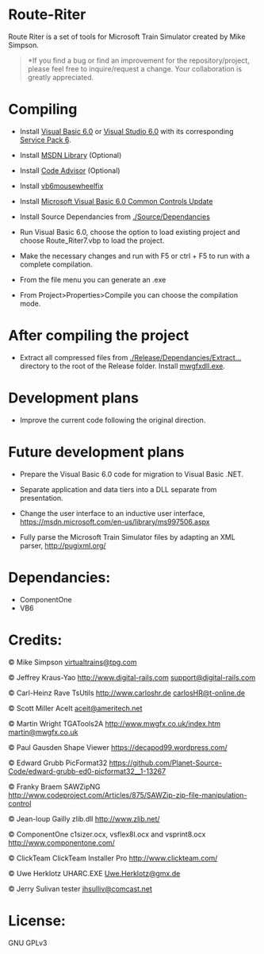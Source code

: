 # Route-Riter
 Route Riter is a set of tools for Microsoft Train Simulator created by Mike Simpson.

> *If you find a bug or find an improvement for the repository/project, please feel free to inquire/request a change. Your collaboration is greatly appreciated.

# Compiling
 - Install [Visual Basic 6.0](https://winworldpc.com/product/microsoft-visual-bas/60) or [Visual Studio 6.0](https://winworldpc.com/product/microsoft-visual-stu/60) with its corresponding [Service Pack 6](https://winworldpc.com/download/a4208baa-aaee-11eb-bc5b-0200008a0da4).

 - Install [MSDN Library](https://winworldpc.com/product/msdn/vs-60) (Optional)
 
 - Install [Code Advisor](https://www.microsoft.com/en-US/download/details.aspx?id=1222) (Optional)

 - Install [vb6mousewheelfix](https://github.com/FrannDzs/Route-Riter/blob/main-(7.6.27)/Others/vb6mousewheelfix.exe)

 - Install [Microsoft Visual Basic 6.0 Common Controls Update](https://www.microsoft.com/en-US/download/details.aspx?id=10019)

 - Install Source Dependancies from [./Source/Dependancies](https://github.com/FrannDzs/Route-Riter/tree/main-(7.6.27)/Source/Dependancies)

 - Run Visual Basic 6.0, choose the option to load existing project and choose Route_Riter7.vbp to load the project.
 
 - Make the necessary changes and run with F5 or ctrl + F5 to run with a complete compilation.

 - From the file menu you can generate an .exe

 - From Project>Properties>Compile you can choose the compilation mode.

# After compiling the project 
 - Extract all compressed files from [./Release/Dependancies/Extract...](https://github.com/FrannDzs/Route-Riter/tree/main-(7.6.27)/Release/Dependancies/Extract%20to%20release%20folder) directory to the root of the Release folder. 
 Install [mwgfxdll.exe](https://github.com/FrannDzs/Route-Riter/blob/main-(7.6.27)/Release/Dependancies/mwgfxdll%20INSTALLER.7z).

# Development plans
 - Improve the current code following the original direction.

# Future development plans
- Prepare the Visual Basic 6.0 code for migration to Visual Basic .NET.

- Separate application and data tiers into a DLL separate from presentation.

- Change the user interface to an inductive user interface, https://msdn.microsoft.com/en-us/library/ms997506.aspx

- Fully parse the Microsoft Train Simulator files by adapting an XML parser, http://pugixml.org/

# Dependancies:
- ComponentOne
- VB6

# Credits:
© Mike Simpson
virtualtrains@tpg.com

© Jeffrey Kraus-Yao
http://www.digital-rails.com
support@digital-rails.com

© Carl-Heinz Rave
TsUtils
http://www.carloshr.de
carlosHR@t-online.de

© Scott Miller
AceIt
aceit@ameritech.net

© Martin Wright
TGATools2A
http://www.mwgfx.co.uk/index.htm
martin@mwgfx.co.uk

© Paul Gausden
Shape Viewer
https://decapod99.wordpress.com/

© Edward Grubb
PicFormat32
https://github.com/Planet-Source-Code/edward-grubb-ed0-picformat32__1-13267

© Franky Braem
SAWZipNG
http://www.codeproject.com/Articles/875/SAWZip-zip-file-manipulation-control

© Jean-loup Gailly
zlib.dll
http://www.zlib.net/

© ComponentOne
c1sizer.ocx, vsflex8l.ocx and vsprint8.ocx
http://www.componentone.com/

© ClickTeam
ClickTeam Installer Pro
http://www.clickteam.com/

© Uwe Herklotz
UHARC.EXE
Uwe.Herklotz@gmx.de

© Jerry Sulivan
tester
jhsulliv@comcast.net

# License:

GNU GPLv3

